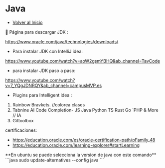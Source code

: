 # Java
- [Volver al Inicio](../README.md)

<aside>
👋 Página para descargar JDK :

https://www.oracle.com/java/technologies/downloads/

- Para instalar JDK con IntelliJ idea:

https://www.youtube.com/watch?v=aoW2gsmYBHQ&ab_channel=TavCode

- para instalar JDK paso a paso:

https://www.youtube.com/watch?v=7_YQgJDNRQY&ab_channel=campusMVP.es

- Plugins para Intelligent idea :
1. Rainbow Bravkets. //colorea clases
2. Tabnine AI Code Completion- JS Java Python TS Rust Go ´PHP & More // IA
3. Gittoolbox

certificaciones:
- https://education.oracle.com/es/oracle-certification-path/pFamily_48
- https://education.oracle.com/learning-explorer#startLearning

</aside>
**En ubuntu se puede selecciona la version de java con este comando**
```java
sudo update-alternatives --config java
```
